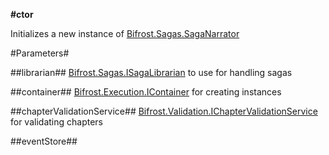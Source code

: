 **#ctor**

Initializes a new instance of [Bifrost.Sagas.SagaNarrator](Bifrost.Sagas.SagaNarrator)

#Parameters#


##librarian##
[Bifrost.Sagas.ISagaLibrarian](Bifrost.Sagas.ISagaLibrarian) to use for handling sagas

##container##
[Bifrost.Execution.IContainer](Bifrost.Execution.IContainer) for creating instances

##chapterValidationService##
[Bifrost.Validation.IChapterValidationService](Bifrost.Validation.IChapterValidationService) for validating chapters

##eventStore##

